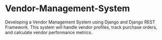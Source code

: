 # Vendor-Management-System
Developing a Vendor Management System using Django and Django REST Framework. This system will handle vendor profiles, track purchase orders, and calculate vendor performance metrics.
